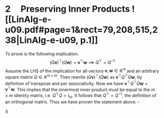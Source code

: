 

# 2     Preserving Inner Products ![[LinAlg-e-u09.pdf#page=1&rect=79,208,515,238|LinAlg-e-u09, p.1]]

To prove is the following implication.
$$
(Q\mathbf{v})^{\top}(Q\mathbf{w}) = \mathbf{v}^{\top}\mathbf{w} \implies Q^{\top} = Q^{-1}
$$
Assume the LHS of the implication for all vectors $\mathbf{v}, \mathbf{w} \in \mathbb{R}^{m}$ and an arbitrary square matrix $Q \in \mathbb{R}^{m \times m}$. Then rewrite $(Q\mathbf{v})^{\top}(Q\mathbf{w})$ as $\mathbf{v}^{\top}Q^{\top}Q\mathbf{w}$, by definition of transpose and per associativity. Now we have $\mathbf{v}^{\top}Q^{\top}Q\mathbf{w} =\mathbf{v}^{\top}\mathbf{w}$. This implies that the innermost inner product must be equal to the $m\times m$ identity matrix, i.e. $Q^{\top}Q = I_{m}$. It follows that $Q^{\top} = Q^{-1}$, the definition of an orthogonal matrix. Thus we have proven the statement above.
$\square$


$\veebar$

